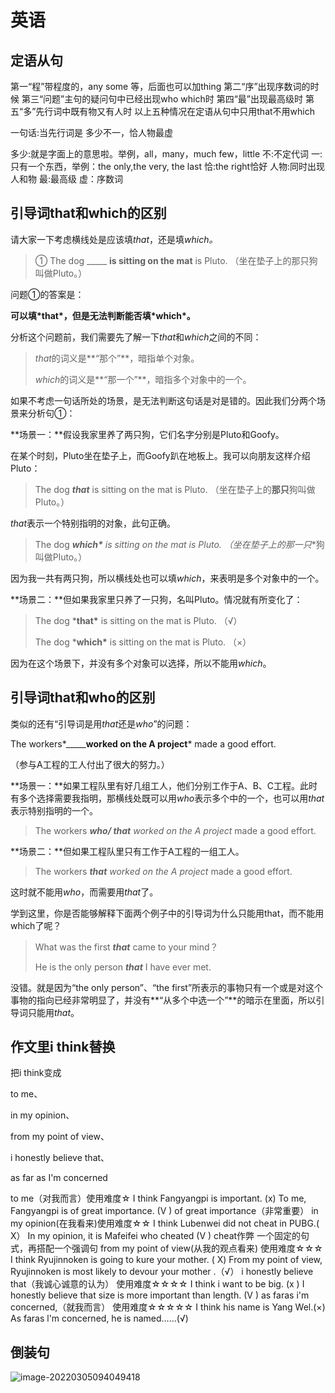 # 英语



## 定语从句

第一“程”带程度的，any some 等，后面也可以加thing
第二“序”出现序数词的时候
第三“问题”主句的疑问句中已经出现who which时
第四“最”出现最高级时
第五“多”先行词中既有物又有人时
以上五种情况在定语从句中只用that不用which



一句话:当先行词是  多少不一，恰人物最虚

多少:就是字面上的意思啦。举例，all，many，much few，little
不:不定代词
一:只有一个东西，举例：the only,the very, the last
恰:the right恰好
人物:同时出现人和物
最:最高级
虚：序数词





## **引导词that和which的区别**

请大家一下考虑横线处是应该填*that*，还是填*which。*

> ① The dog _____ **is sitting on the mat** is Pluto. 
> （坐在垫子上的那只狗叫做Pluto。）



问题①的答案是：

**可以填\*that\*，但是无法判断能否填\*which\*。**



分析这个问题前，我们需要先了解一下*that*和*which*之间的不同：

> *that*的词义是**“那个”**，暗指单个对象。
>
> *which*的词义是**“那一个”**，暗指多个对象中的一个。



如果不考虑一句话所处的场景，是无法判断这句话是对是错的。因此我们分两个场景来分析句①：



**场景一：**假设我家里养了两只狗，它们名字分别是Pluto和Goofy。

在某个时刻，Pluto坐在垫子上，而Goofy趴在地板上。我可以向朋友这样介绍Pluto：

> The dog ***that*** is sitting on the mat is Pluto. 
> （坐在垫子上的**那只**狗叫做Pluto。）

*that*表示一个特别指明的对象，此句正确。



> The dog ***which\*** is sitting on the mat is Pluto. 
> （坐在垫子上的**那一只**狗叫做Pluto。）

因为我一共有两只狗，所以横线处也可以填*which*，来表明是多个对象中的一个。





**场景二：**但如果我家里只养了一只狗，名叫Pluto。情况就有所变化了：

> The dog ***that\*** is sitting on the mat is Pluto.  （√）
>
> The dog ***which\*** is sitting on the mat is Pluto.  （×）

因为在这个场景下，并没有多个对象可以选择，所以不能用*which*。





## **引导词that和who的区别**

类似的还有“引导词是用*that*还是*who*”的问题：

The workers*_____**worked on the A project*** made a good effort.

（参与A工程的工人付出了很大的努力。） 



**场景一：**如果工程队里有好几组工人，他们分别工作于A、B、C工程。此时有多个选择需要我指明，那横线处既可以用*who*表示多个中的一个，也可以用*that*表示特别指明的一个。

> The workers ***who/ that*** *worked on the A project* made a good effort.



**场景二：**但如果工程队里只有工作于A工程的一组工人。

> The workers ***that*** *worked on the A project* made a good effort.

这时就不能用*who*，而需要用*that*了。





学到这里，你是否能够解释下面两个例子中的引导词为什么只能用that，而不能用which了呢？

> What was the first ***that*** came to your mind？ 
>
> He is the only person ***that*** I have ever met.



没错。就是因为“the only person”、“the first”所表示的事物只有一个或是对这个事物的指向已经非常明显了，并没有**“从多个中选一个”**的暗示在里面，所以引导词只能用*that*。



## 作文里i think替换

把i think变成 

to me、

in my opinion、

from my point of  view、

i honestly believe that、

as far as I'm concerned

 to me（对我而言）使用难度☆
I think Fangyangpi is important.  (x)
To me, Fangyangpi is of great importance. (V ) 
of great importance（非常重要）
 in my opinion(在我看来)使用难度☆☆
 I think Lubenwei did not cheat in PUBG.( X）
In my opinion, it is Mafeifei who cheated (V )
cheat作弊
一个固定的句式，再搭配一个强调句
from my point of view(从我的观点看来)
使用难度☆☆☆
I think Ryujinnoken is going to kure your mother. ( X)
From my point of view, Ryujinnoken is most likely to devour your mother .（√）
i honestly believe that（我诚心诚意的认为）
使用难度☆☆☆☆
I think i want to be big. (x )
I honestly believe that size is more important than length. (V )
as faras i'm concerned,（就我而言）
使用难度☆☆☆☆☆
I think his name is Yang Wel.(×)
As faras l'm concerned, he is named……(√)

## 倒装句

![image-20220305094049418](C:\Users\Y_rachel\AppData\Roaming\Typora\typora-user-images\image-20220305094049418.png)

